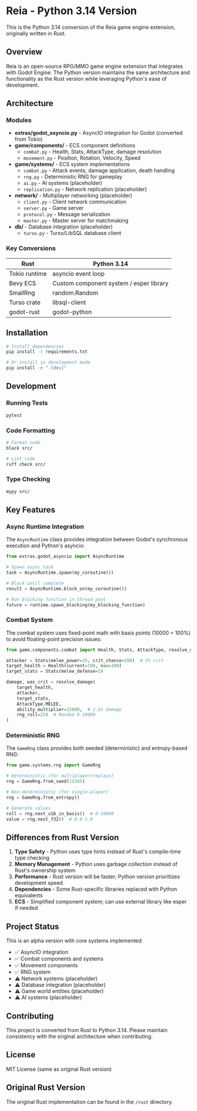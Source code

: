 # Reia - Python 3.14 Version

This is the Python 3.14 conversion of the Reia game engine extension, originally written in Rust.

## Overview

Reia is an open-source RPG/MMO game engine extension that integrates with Godot Engine. The Python version maintains the same architecture and functionality as the Rust version while leveraging Python's ease of development.

## Architecture

### Modules

- **extras/godot_asyncio.py** - AsyncIO integration for Godot (converted from Tokio)
- **game/components/** - ECS component definitions
  - `combat.py` - Health, Stats, AttackType, damage resolution
  - `movement.py` - Position, Rotation, Velocity, Speed
- **game/systems/** - ECS system implementations
  - `combat.py` - Attack events, damage application, death handling
  - `rng.py` - Deterministic RNG for gameplay
  - `ai.py` - AI systems (placeholder)
  - `replication.py` - Network replication (placeholder)
- **network/** - Multiplayer networking (placeholder)
  - `client.py` - Client network communication
  - `server.py` - Game server
  - `protocol.py` - Message serialization
  - `master.py` - Master server for matchmaking
- **db/** - Database integration (placeholder)
  - `turso.py` - Turso/LibSQL database client

### Key Conversions

| Rust | Python 3.14 |
|------|-------------|
| Tokio runtime | asyncio event loop |
| Bevy ECS | Custom component system / esper library |
| SmallRng | random.Random |
| Turso crate | libsql-client |
| godot-rust | godot-python |

## Installation

```bash
# Install dependencies
pip install -r requirements.txt

# Or install in development mode
pip install -e ".[dev]"
```

## Development

### Running Tests

```bash
pytest
```

### Code Formatting

```bash
# Format code
black src/

# Lint code
ruff check src/
```

### Type Checking

```bash
mypy src/
```

## Key Features

### Async Runtime Integration

The `AsyncRuntime` class provides integration between Godot's synchronous execution and Python's asyncio:

```python
from extras.godot_asyncio import AsyncRuntime

# Spawn async task
task = AsyncRuntime.spawn(my_coroutine())

# Block until complete
result = AsyncRuntime.block_on(my_coroutine())

# Run blocking function in thread pool
future = runtime.spawn_blocking(my_blocking_function)
```

### Combat System

The combat system uses fixed-point math with basis points (10000 = 100%) to avoid floating-point precision issues:

```python
from game.components.combat import Health, Stats, AttackType, resolve_damage

attacker = Stats(melee_power=15, crit_chance=500)  # 5% crit
target_health = Health(current=100, max=100)
target_stats = Stats(melee_defense=5)

damage, was_crit = resolve_damage(
    target_health,
    attacker,
    target_stats,
    AttackType.MELEE,
    ability_multiplier=15000,  # 1.5x damage
    rng_roll=250  # Random 0-10000
)
```

### Deterministic RNG

The `GameRng` class provides both seeded (deterministic) and entropy-based RNG:

```python
from game.systems.rng import GameRng

# Deterministic (for multiplayer/replays)
rng = GameRng.from_seed(12345)

# Non-deterministic (for single-player)
rng = GameRng.from_entropy()

# Generate values
roll = rng.next_u16_in_basis()  # 0-10000
value = rng.next_f32()  # 0.0-1.0
```

## Differences from Rust Version

1. **Type Safety** - Python uses type hints instead of Rust's compile-time type checking
2. **Memory Management** - Python uses garbage collection instead of Rust's ownership system
3. **Performance** - Rust version will be faster; Python version prioritizes development speed
4. **Dependencies** - Some Rust-specific libraries replaced with Python equivalents
5. **ECS** - Simplified component system; can use external library like esper if needed

## Project Status

This is an alpha version with core systems implemented:
- ✅ AsyncIO integration
- ✅ Combat components and systems
- ✅ Movement components
- ✅ RNG system
- ⚠️  Network systems (placeholder)
- ⚠️  Database integration (placeholder)
- ⚠️  Game world entities (placeholder)
- ⚠️  AI systems (placeholder)

## Contributing

This project is converted from Rust to Python 3.14. Please maintain consistency with the original architecture when contributing.

## License

MIT License (same as original Rust version)

## Original Rust Version

The original Rust implementation can be found in the `/rust` directory.

